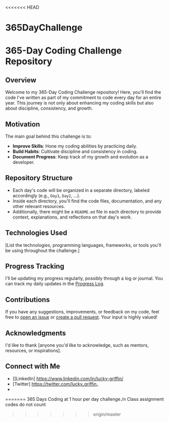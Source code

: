 <<<<<<< HEAD
# 365DayChallenge


# 365-Day Coding Challenge Repository

## Overview

Welcome to my 365-Day Coding Challenge repository! Here, you'll find the code I've written as part of my commitment to code every day for an entire year. This journey is not only about enhancing my coding skills but also about discipline, consistency, and growth.

## Motivation

The main goal behind this challenge is to:
- **Improve Skills**: Hone my coding abilities by practicing daily.
- **Build Habits**: Cultivate discipline and consistency in coding.
- **Document Progress**: Keep track of my growth and evolution as a developer.

## Repository Structure

- Each day's code will be organized in a separate directory, labeled accordingly (e.g., `Day1`, `Day2`, ...).
- Inside each directory, you'll find the code files, documentation, and any other relevant resources.
- Additionally, there might be a `README.md` file in each directory to provide context, explanations, and reflections on that day's work.

## Technologies Used

[List the technologies, programming languages, frameworks, or tools you'll be using throughout the challenge.]

## Progress Tracking

I'll be updating my progress regularly, possibly through a log or journal. You can track my daily updates in the [Progress Log](LINK_TO_LOG).

## Contributions

If you have any suggestions, improvements, or feedback on my code, feel free to [open an issue](LINK_TO_ISSUES) or [create a pull request](LINK_TO_PR). Your input is highly valued!

## Acknowledgments

I'd like to thank [anyone you'd like to acknowledge, such as mentors, resources, or inspirations].

## Connect with Me

- [[LinkedIn] https://www.linkedin.com/in/lucky-griffin/
- [Twitter] https://twitter.com/lucky_griffin_
-

=======
365 Days Coding at 1 hour per day challenge./n Class assignment codes do not count
>>>>>>> origin/master
